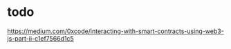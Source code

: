 # todo

https://medium.com/0xcode/interacting-with-smart-contracts-using-web3-js-part-ii-c1ef7566d1c5
